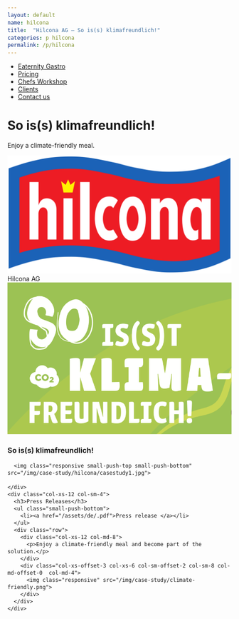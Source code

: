 ```yaml
---
layout: default
name: hilcona
title:  "Hilcona AG – So is(s) klimafreundlich!"
categories: p hilcona
permalink: /p/hilcona
---
```


<div class="container hidden-xs">
  <div class="row">
    <div class="col-xs-12 text-center">
      <ul class="subNavigation">
      <a href="/app"><li>Eaternity Gastro</li></a>
      <a href="/app/at-a-glance"><li>Pricing</li></a>
      <a href="/meals/workshop"><li>Chefs Workshop</li></a>
      <a href="/app/clients"><li class="current">Clients</li></a>
      <a href="/contact"><li>Contact us</li></a>
      </ul>
    </div>
  </div>
</div>

<div class="container">
  <div class="row push-top small-push-bottom">
    <div class="col-xs-12 text-center">
      <h1>So is(s) klimafreundlich!</h1>
    </div>
  </div>
  <div class="row small-push-bottom">
    <div class="col-xs-12 col-sm-offset-2 col-sm-8 col-md-offset-3 col-md-6 text-center">
      <p>Enjoy a climate-friendly meal.</p>
    </div>
  </div>

  <div class="row big-push-bottom">
    <div class="col-xs-offset-2 col-xs-8  col-sm-offset-4 col-sm-4 text-center">
      <img class="responsive" src="/img/partners/partner/Hilcona_logo.svg">
      Hilcona AG
    </div>
  </div>
</div>

<div class="window" style="background-image: url('/img/case-study/hilcona/casestudy-parallax.jpg')">
  <div class="container">
    <div class="row">
      <div class="col-xs-12">
        <img class="responsive" src="/img/case-study/hilcona/hilcona.png">
      </div>
    </div>
  </div>
</div>

<div class="container">
  <div class="row big-push-top small-push-bottom">
    <div class="col-xs-12 col-sm-8 col-md-6">
      <h3>So is(s) klimafreundlich!</h3>
    </div>
  </div>

  <div class="row push-bottom">
    <div class="col-xs-12 col-sm-8">
      <p></p>


      <img class="responsive small-push-top small-push-bottom" src="/img/case-study/hilcona/casestudy1.jpg">

    </div>
    <div class="col-xs-12 col-sm-4">
      <h3>Press Releases</h3>
      <ul class="small-push-bottom">
        <li><a href="/assets/de/.pdf">Press release </a></li>
      </ul>
      <div class="row">
        <div class="col-xs-12 col-md-8">
          <p>Enjoy a climate-friendly meal and become part of the solution.</p>
        </div>
        <div class="col-xs-offset-3 col-xs-6 col-sm-offset-2 col-sm-8 col-md-offset-0  col-md-4">
          <img class="responsive" src="/img/case-study/climate-friendly.png">
        </div>
      </div>
    </div>

  </div>
</div>

<script src="https://ajax.googleapis.com/ajax/libs/jquery/1.11.3/jquery.min.js"></script>

<script src="/js/jquery.magnific-popup.min.js"></script>

<script src="/js/jquery.royalslider.min.js"></script>

<!-- script src="/js/bootstrap.min.js"></script -->

<script src="/js/icheck.min.js"></script>

<script src="/js/script.js"></script>
